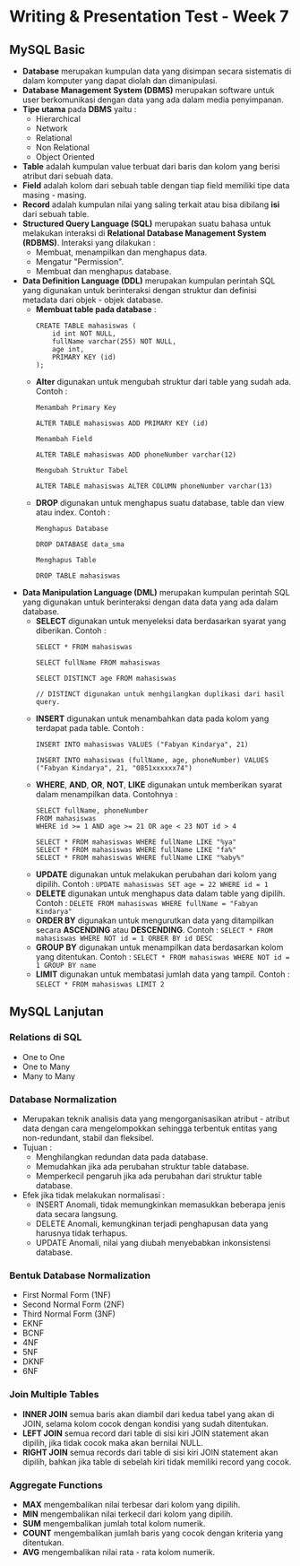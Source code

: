 # Writing & Presentation Test - Week 7
## MySQL Basic
- **Database** merupakan kumpulan data yang disimpan secara sistematis di dalam komputer yang dapat diolah dan dimanipulasi.
- **Database Management System (DBMS)** merupakan software untuk user berkomunikasi dengan data yang ada dalam media penyimpanan.
- **Tipe utama** pada **DBMS** yaitu :
    - Hierarchical
    - Network
    - Relational
    - Non Relational
    - Object Oriented
- **Table** adalah kumpulan value terbuat dari baris dan kolom yang berisi atribut dari sebuah data.
- **Field** adalah kolom dari sebuah table dengan tiap field memiliki tipe data masing - masing.
- **Record** adalah kumpulan nilai yang saling terkait atau bisa dibilang **isi** dari sebuah table.
- **Structured Query Language (SQL)** merupakan suatu bahasa untuk melakukan interaksi di **Relational Database Management System (RDBMS)**. Interaksi yang dilakukan :
    - Membuat, menampilkan dan menghapus data.
    - Mengatur "Permission".
    - Membuat dan menghapus database.
- **Data Definition Language (DDL)** merupakan kumpulan perintah SQL yang digunakan untuk berinteraksi dengan struktur dan definisi metadata dari objek - objek database.
    - **Membuat table pada database** :
        ```
        CREATE TABLE mahasiswas (
            id int NOT NULL,
            fullName varchar(255) NOT NULL,
            age int,
            PRIMARY KEY (id)
        );
        ```
    - **Alter** digunakan untuk mengubah struktur dari table yang sudah ada. Contoh :
        ```
        Menambah Primary Key

        ALTER TABLE mahasiswas ADD PRIMARY KEY (id)

        Menambah Field

        ALTER TABLE mahasiswas ADD phoneNumber varchar(12)

        Mengubah Struktur Tabel

        ALTER TABLE mahasiswas ALTER COLUMN phoneNumber varchar(13)
        ```
    - **DROP** digunakan untuk menghapus suatu database, table dan view atau index. Contoh :
        ```
        Menghapus Database

        DROP DATABASE data_sma

        Menghapus Table

        DROP TABLE mahasiswas
        ```
- **Data Manipulation Language (DML)** merupakan kumpulan perintah SQL yang digunakan untuk berinteraksi dengan data data yang ada dalam database.
    - **SELECT** digunakan untuk menyeleksi data berdasarkan syarat yang diberikan. Contoh :
        ```
        SELECT * FROM mahasiswas

        SELECT fullName FROM mahasiswas

        SELECT DISTINCT age FROM mahasiswas

        // DISTINCT digunakan untuk menhgilangkan duplikasi dari hasil query.
        ```
    - **INSERT** digunakan untuk menambahkan data pada kolom yang terdapat pada table. Contoh :
        ```
        INSERT INTO mahasiswas VALUES ("Fabyan Kindarya", 21)

        INSERT INTO mahasiswas (fullName, age, phoneNumber) VALUES ("Fabyan Kindarya", 21, "0851xxxxxx74")
        ```
    - **WHERE**, **AND**, **OR**, **NOT**, **LIKE** digunakan untuk memberikan syarat dalam menampilkan data. Contohnya :
        ```
        SELECT fullName, phoneNumber
        FROM mahasiswas
        WHERE id >= 1 AND age >= 21 OR age < 23 NOT id > 4

        SELECT * FROM mahasiswas WHERE fullName LIKE "%ya"
        SELECT * FROM mahasiswas WHERE fullName LIKE "fa%"
        SELECT * FROM mahasiswas WHERE fullName LIKE "%aby%"
        ```
    - **UPDATE** digunakan untuk melakukan perubahan dari kolom yang dipilih. Contoh :
        `UPDATE mahasiswas SET age = 22 WHERE id = 1`
    - **DELETE** digunakan untuk menghapus data dalam table yang dipilih. Contoh :
        `DELETE FROM mahasiswas WHERE fullName = "Fabyan Kindarya"`
    - **ORDER BY** digunakan untuk mengurutkan data yang ditampilkan secara **ASCENDING** atau **DESCENDING**. Contoh :
        `SELECT * FROM mahasiswas WHERE NOT id = 1 ORBER BY id DESC`
    - **GROUP BY** digunakan untuk menampilkan data berdasarkan kolom yang ditentukan. Contoh :
        `SELECT * FROM mahasiswas WHERE NOT id = 1 GROUP BY name`
    - **LIMIT** digunakan untuk membatasi jumlah data yang tampil. Contoh :
        `SELECT * FROM mahasiswas LIMIT 2`
## MySQL Lanjutan
### Relations di SQL
- One to One
- One to Many
- Many to Many
### Database Normalization 
- Merupakan teknik analisis data yang mengorganisasikan atribut - atribut data dengan cara mengelompokkan sehingga terbentuk entitas yang non-redundant, stabil dan fleksibel.
- Tujuan :
    - Menghilangkan redundan data pada database.
    - Memudahkan jika ada perubahan struktur table database.
    - Memperkecil pengaruh jika ada perubahan dari struktur table database.
- Efek jika tidak melakukan normalisasi :
    - INSERT Anomali, tidak memungkinkan memasukkan beberapa jenis data secara langsung.
    - DELETE Anomali, kemungkinan terjadi penghapusan data yang harusnya tidak terhapus.
    - UPDATE Anomali, nilai yang diubah menyebabkan inkonsistensi database.
### Bentuk Database Normalization
- First Normal Form (1NF)
- Second Normal Form (2NF)
- Third Normal Form (3NF)
- EKNF
- BCNF
- 4NF
- 5NF
- DKNF
- 6NF
### Join Multiple Tables
- **INNER JOIN** semua baris akan diambil dari kedua tabel yang akan di JOIN, selama kolom cocok dengan kondisi yang sudah ditentukan.
- **LEFT JOIN** semua record dari table di sisi kiri JOIN statement akan dipilih, jika tidak cocok maka akan bernilai NULL.
- **RIGHT JOIN** semua records dari table di sisi kiri JOIN statement akan dipilih, bahkan jika table di sebelah kiri tidak memiliki record yang cocok.
### Aggregate Functions
- **MAX** mengembalikan nilai terbesar dari kolom yang dipilih.
- **MIN** mengembalikan nilai terkecil dari kolom yang dipilih.
- **SUM** mengembalikan jumlah total kolom numerik.
- **COUNT** mengembalikan jumlah baris yang cocok dengan kriteria yang ditentukan.
- **AVG** mengembalikan nilai rata - rata kolom numerik.

